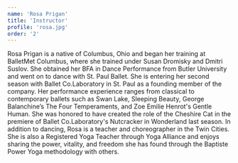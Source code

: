 ```yaml
---
name: 'Rosa Prigan'
title: 'Instructor'
profile: 'rosa.jpg'
order: '2'
---
```


Rosa Prigan is a native of Columbus, Ohio and began her training at BalletMet Columbus, where she trained under Susan Dromisky and Dmitri Suslov. She obtained her BFA in Dance Performance from Butler University and went on to dance with St. Paul Ballet. She is entering her second season with Ballet Co.Laboratory in St. Paul as a founding member of the company. Her performance experience ranges from classical to contemporary ballets such as Swan Lake, Sleeping Beauty, George Balanchine’s The Four Temperaments, and Zoe Emilie Henrot's Gentle Human. She was honored to have created the role of the Cheshire Cat in the premiere of Ballet Co.Laboratory's Nutcracker in Wonderland last season. In addition to dancing, Rosa is a teacher and choreographer in the Twin Cities. She is also a Registered Yoga Teacher through Yoga Alliance and enjoys sharing the power, vitality, and freedom she has found through the Baptiste Power Yoga methodology with others.

